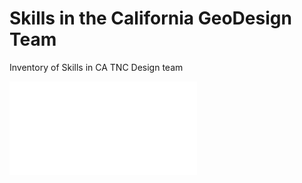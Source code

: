 # Skills in the California GeoDesign Team

Inventory of Skills in CA TNC Design team

![Kirk's skills](kirk.md)
